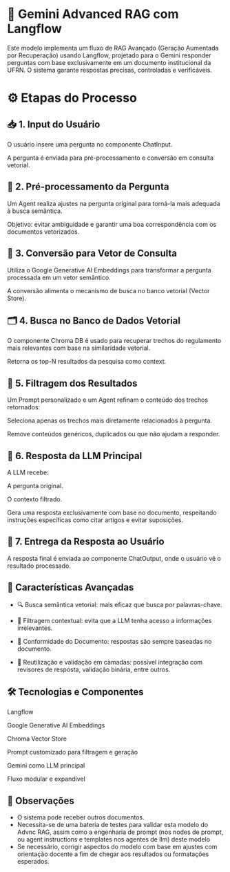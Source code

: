 # 🧠 Gemini Advanced RAG com Langflow
Este modelo implementa um fluxo de RAG Avançado (Geração Aumentada por Recuperação) usando Langflow, projetado para o Gemini responder perguntas com base exclusivamente em um documento institucional da UFRN. O sistema garante respostas precisas, controladas e verificáveis.

# ⚙️ Etapas do Processo
## 📥 1. Input do Usuário
O usuário insere uma pergunta no componente ChatInput.

A pergunta é enviada para pré-processamento e conversão em consulta vetorial.

## 🧹 2. Pré-processamento da Pergunta
Um Agent realiza ajustes na pergunta original para torná-la mais adequada à busca semântica.

Objetivo: evitar ambiguidade e garantir uma boa correspondência com os documentos vetorizados.

## 🔎 3. Conversão para Vetor de Consulta
Utiliza o Google Generative AI Embeddings para transformar a pergunta processada em um vetor semântico.

A conversão alimenta o mecanismo de busca no banco vetorial (Vector Store).

## 🗂️ 4. Busca no Banco de Dados Vetorial
O componente Chroma DB é usado para recuperar trechos do regulamento mais relevantes com base na similaridade vetorial.

Retorna os top-N resultados da pesquisa como context.

## 🧽 5. Filtragem dos Resultados
Um Prompt personalizado e um Agent refinam o conteúdo dos trechos retornados:

Seleciona apenas os trechos mais diretamente relacionados à pergunta.

Remove conteúdos genéricos, duplicados ou que não ajudam a responder.

## 🤖 6. Resposta da LLM Principal
A LLM recebe:

A pergunta original.

O contexto filtrado.

Gera uma resposta exclusivamente com base no documento, respeitando instruções específicas como citar artigos e evitar suposições.

## 💬 7. Entrega da Resposta ao Usuário
A resposta final é enviada ao componente ChatOutput, onde o usuário vê o resultado processado.

## 🧠 Características Avançadas
- 🔍 Busca semântica vetorial: mais eficaz que busca por palavras-chave.

- 📑 Filtragem contextual: evita que a LLM tenha acesso a informações irrelevantes.

- 📘 Conformidade do Documento: respostas são sempre baseadas no documento.

- 🔄 Reutilização e validação em camadas: possível integração com revisores de resposta, validação binária, entre outros.

## 🛠️ Tecnologias e Componentes
Langflow

Google Generative AI Embeddings

Chroma Vector Store

Prompt customizado para filtragem e geração

Gemini como LLM principal

Fluxo modular e expandível

## 📌 Observações
- O sistema pode receber outros documentos.
- Necessita-se de uma bateria de testes para validar esta modelo do Advnc RAG, assim como a engenharia de prompt (nos nodes de prompt, ou agent instructions e templates nos agentes de llm) deste modelo
- Se necessário, corrigir aspectos do modelo com base em ajustes com orientação docente a fim de chegar aos resultados ou formatações esperados.
